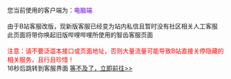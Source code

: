 您当前使用的客户端为：<span style="color:#6600CC">电脑端</span><br>
<br>
由于B站客服改版，现新版客服已经变为站内私信且暂时没有社区相关人工客服<br>
此页面将带你唤起旧版哔哩哔哩所使用的智齿客服页面<br>
<br>
<span style="color:red">注意：请不要泛滥本接口或页面地址，否则大量流量可能导致B站直接关停隐藏的相关服务，且行且珍惜！</span><br>
<span id="time">16</span>秒后跳转到客服界面
<a href = "https://service.bilibili.com/v2/chat/pc/index.html?sysNum=102d1b48515346ec8e9fb543b54ec454"> 等不及了，立即前往>> </a>

<script>
    //const Http = new XMLHttpRequest();
//const url='https://service.bilibili.com/v2/chat/h5/index.html?sysNum=102d1b48515346ec8e9fb543b54ec454';
//Http.open("GET", url);
//Http.send();

//Http.onreadystatechange = (e) => {
  //console.log(Http.responseText)
    //document.write(Http.responseText);
//}     

//$.ajax({
            //url: "https://service.bilibili.com/v2/chat/pc/index.html?sysNum=102d1b48515346ec8e9fb543b54ec454",
            //method: "GET",
            //success : function(data) { // ajax返回的数据
                //$("#iframe").attr("srcdoc",data);
            //}
        //});

var second=16;
    var time = document.getElementById("time");
    function show() {
        second--;
        if(second==0){
            //跳转页面
            location.href="https://service.bilibili.com/v2/chat/pc/index.html?sysNum=102d1b48515346ec8e9fb543b54ec454";
        }
        //用来动态设置里面的内容
        time.innerHTML=second+"";

    }
    //用来实现这个一秒实现一次这个方法
    setInterval(show,1000);
    
</script>
